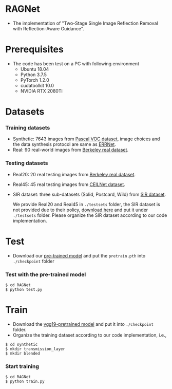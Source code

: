 # RAGNet
- The implementation of "Two-Stage Single Image Reflection Removal with Reflection-Aware Guidance".

# Prerequisites  
- The code has been test on a PC with following environment
  - Ubuntu 18.04
  - Python 3.7.5
  - PyTorch 1.2.0
  - cudatoolkit 10.0
  - NVIDIA RTX 2080Ti

# Datasets
### Training datasets
  - Synthetic: 7643 images from [Pascal VOC dataset](http://host.robots.ox.ac.uk/pascal/VOC/), image choices and the data synthesis protocol are same as [ERRNet](https://github.com/Vandermode/ERRNet).
  - Real: 90 real-world images from [Berkeley real dataset](https://github.com/ceciliavision/perceptual-reflection-removal).
### Testing datasets
  - Real20: 20 real testing images from [Berkeley real dataset](https://github.com/ceciliavision/perceptual-reflection-removal).
  - Real45: 45 real testing images from [CEILNet dataset](https://github.com/fqnchina/CEILNet).
  - SIR dataset: three sub-datasets (Solid, Postcard, Wild) from [SIR dataset](https://sir2data.github.io/).  
    
    We provide Real20 and Real45 in `./testsets` folder, the SIR dataset is not provided due to their policy, [download here](https://sir2data.github.io/) and put it under `./testsets` folder. Please organize the SIR dataset according to our code implementation.
  
# Test

- Download our [pre-trained model](https://drive.google.com/drive/folders/1qRyDQmh4mccejjK6A4OuWsy-L2ELyu0F?usp=sharing) and put the `pretrain.pth` into `./checkpoint` folder

### Test with the pre-trained model  
```shell
$ cd RAGNet
$ python test.py
```

# Train

- Download the [vgg19-pretrained model](https://drive.google.com/drive/folders/1qRyDQmh4mccejjK6A4OuWsy-L2ELyu0F?usp=sharing) and put it into `./checkpoint` folder.
- Organize the training dataset according to our code implementation, i.e.,
```shell
$ cd synthetic
$ mkdir transmission_layer
$ mkdir blended
```

### Start training
```shell
$ cd RAGNet
$ python train.py
```
